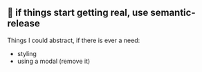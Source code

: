 ## 🔮 if things start getting real, use semantic-release

Things I could abstract, if there is ever a need:
- styling
- using a modal (remove it)